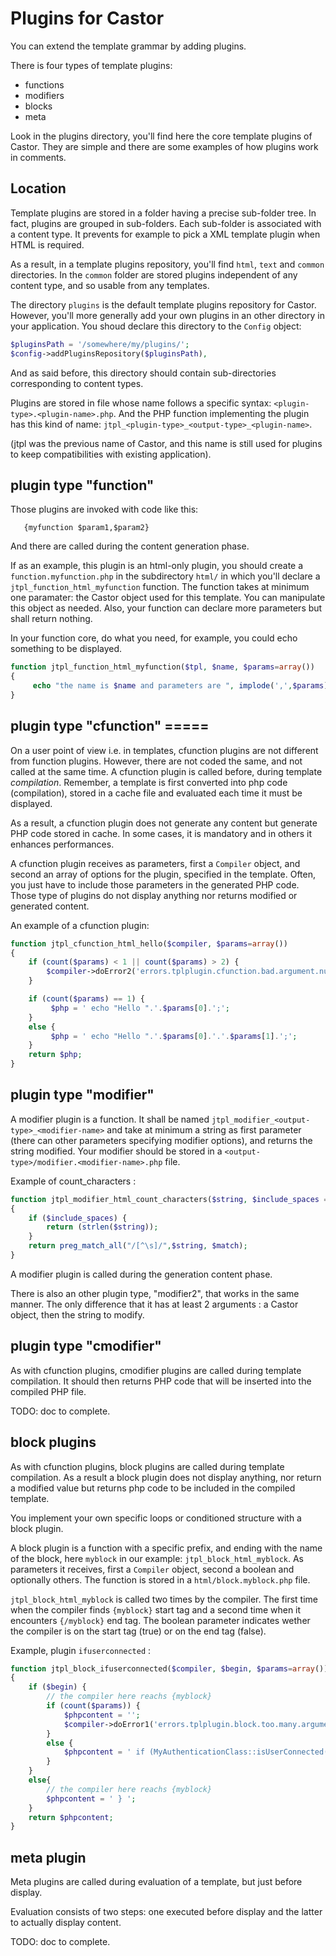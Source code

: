 # Plugins for Castor

You can extend the template grammar by adding plugins.

There is four types of template plugins:

- functions
- modifiers
- blocks
- meta

Look in the plugins directory, you'll find here the core template plugins of Castor. They
are simple and there are some examples of how plugins work in comments.


## Location

Template plugins are stored in a folder having a precise sub-folder tree. In fact, plugins
are grouped in sub-folders. Each sub-folder is associated with a content type. It
prevents for example to pick a XML template plugin when HTML is required.

As a result, in a template plugins repository, you'll find `html`, `text` and
`common` directories. In the `common` folder are stored plugins independent of any
content type, and so usable from any templates.

The directory `plugins` is the default template plugins repository for Castor. However,
you'll more generally add your own plugins in an other directory in your application.
You shoud declare this directory to the `Config` object:

```php
$pluginsPath = '/somewhere/my/plugins/';
$config->addPluginsRepository($pluginsPath),
```

And as said before, this directory should contain sub-directories corresponding to content types.

Plugins are stored in file whose name follows a specific syntax:
`<plugin-type>.<plugin-name>.php`. And the PHP function implementing the plugin has this
kind of name: `jtpl_<plugin-type>_<output-type>_<plugin-name>`.

(jtpl was the previous name of Castor, and this name is still used for plugins to keep
compatibilities with existing application).

## plugin type "function"

Those plugins are invoked with code like this:

```
   {myfunction $param1,$param2}
```

And there are called during the content generation phase.

If as an example, this plugin is an html-only plugin, you should create a
`function.myfunction.php` in the subdirectory `html/` in which you'll declare a
`jtpl_function_html_myfunction` function. The function takes at minimum one paramater:
the Castor object used for this template. You can manipulate this object as needed. Also,
your function can declare more parameters but shall return nothing.

In your function core, do what you need, for example, you could echo something to be displayed.


```php
function jtpl_function_html_myfunction($tpl, $name, $params=array())
{
     echo "the name is $name and parameters are ", implode(',',$params);
}
```


## plugin type "cfunction" =====

On a user point of view i.e. in templates, cfunction plugins are not different from
function plugins. However, there are not coded the same, and not called at the same time.
A cfunction plugin is called before, during
template *compilation*. Remember, a template is first converted into php code
(compilation), stored in a cache file and evaluated each time it must be displayed.

As a result, a cfunction plugin does not generate any content but generate PHP code stored
in cache. In some cases, it is mandatory and in others it enhances performances.

A cfunction plugin receives as parameters, first a `Compiler` object, and second an array of
options for the plugin, specified in the template. Often, you just have to include those
parameters in the generated PHP code. Those type of plugins do not display anything nor
returns modified or generated content. 

An example of a cfunction plugin:

```php
function jtpl_cfunction_html_hello($compiler, $params=array())
{
    if (count($params) < 1 || count($params) > 2) {
        $compiler->doError2('errors.tplplugin.cfunction.bad.argument.number','hello','1-2');
    }

    if (count($params) == 1) {
         $php = ' echo "Hello ".'.$params[0].';';
    }
    else {
         $php = ' echo "Hello ".'.$params[0].'.'.$params[1].';';
    }
    return $php;
}
```



## plugin type "modifier"

A modifier plugin is a function. It shall be named `jtpl_modifier_<output-type>_<modifier-name>`
and take at minimum a string as first parameter (there can other parameters specifying
modifier options), and returns the string modified. Your modifier should be stored in a
`<output-type>/modifier.<modifier-name>.php` file.

Example of count_characters :

```php
function jtpl_modifier_html_count_characters($string, $include_spaces = false)
{
    if ($include_spaces) {
        return (strlen($string));
    }
    return preg_match_all("/[^\s]/",$string, $match);
}
```

A modifier plugin is called during the generation content phase.

There is also an other plugin type, "modifier2", that works in the same manner. The only
difference that it has at least 2 arguments : a Castor object, then the string to modify.


## plugin type "cmodifier"

As with cfunction plugins, cmodifier plugins are called during template compilation.
It should then returns PHP code that will be inserted into the compiled PHP file.

TODO: doc to complete.

## block plugins

As with cfunction plugins, block plugins are called during template compilation. As a
result a block plugin does not display anything, nor return a modified value but returns
php code to be included in the compiled template.

You implement your own specific loops or conditioned structure with a block plugin.

A block plugin is a function with a specific prefix, and ending with the name of the
block, here `myblock` in our example: `jtpl_block_html_myblock`. As parameters it
receives, first a `Compiler` object, second a boolean and optionally others. The
function is stored in a `html/block.myblock.php` file.

`jtpl_block_html_myblock` is called two times by the compiler. The first time when the
compiler finds `{myblock}` start tag and a second time when it encounters `{/myblock}` end
tag. The boolean parameter indicates wether the compiler is on the start tag (true) or on
the end tag (false).

Example, plugin `ifuserconnected` :

```php
function jtpl_block_ifuserconnected($compiler, $begin, $params=array())
{
    if ($begin) {
        // the compiler here reachs {myblock}
        if (count($params)) {
            $phpcontent = '';
            $compiler->doError1('errors.tplplugin.block.too.many.arguments','ifuserconnected');
        }
        else {
            $phpcontent = ' if (MyAuthenticationClass::isUserConnected()) {';
        }
    }
    else{
        // the compiler here reachs {myblock}
        $phpcontent = ' } ';
    }
    return $phpcontent;
}
```


## meta plugin

Meta plugins are called during evaluation of a template, but just before display.

Evaluation consists of two steps: one executed before display and the latter to actually
display content.

TODO: doc to complete.


